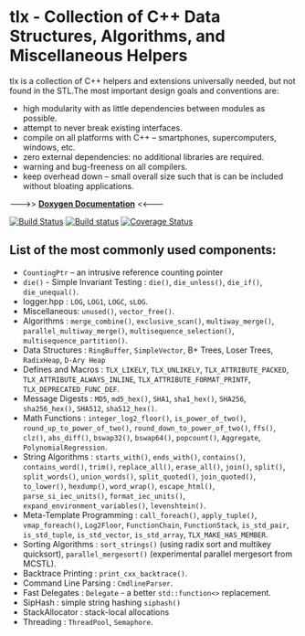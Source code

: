 # tlx - Collection of C++ Data Structures, Algorithms, and Miscellaneous Helpers

tlx is a collection of C++ helpers and extensions universally needed, but not found in the STL.The most important design goals and conventions are:

- high modularity with as little dependencies between modules as possible.
- attempt to never break existing interfaces.
- compile on all platforms with C++ – smartphones, supercomputers, windows, etc.
- zero external dependencies: no additional libraries are required.
- warning and bug-freeness on all compilers.
- keep overhead down – small overall size such that is can be included without bloating applications.

--->> **[Doxygen Documentation](https://tlx.github.io/)** <<---

[![Build Status](https://travis-ci.org/tlx/tlx.svg?branch=master)](https://travis-ci.org/tlx/tlx)
[![Build status](https://ci.appveyor.com/api/projects/status/xxwj7usfjfs3h9id/branch/master?svg=true)](https://ci.appveyor.com/project/bingmann/tlx/branch/master)
[![Coverage Status](https://coveralls.io/repos/github/tlx/tlx/badge.svg)](https://coveralls.io/github/tlx/tlx)

## List of the most commonly used components:

- `CountingPtr` – an intrusive reference counting pointer
- `die()` - Simple Invariant Testing : `die()`, `die_unless()`, `die_if()`, `die_unequal()`.
- logger.hpp : `LOG`, `LOG1`, `LOGC`, `sLOG`.
- Miscellaneous: `unused()`, `vector_free()`.
- Algorithms : `merge_combine()`, `exclusive_scan()`, `multiway_merge()`, `parallel_multiway_merge()`, `multisequence_selection()`, `multisequence_partition()`.
- Data Structures : `RingBuffer`, `SimpleVector`, B+ Trees, Loser Trees, `RadixHeap`, `D-Ary Heap`
- Defines and Macros : `TLX_LIKELY`, `TLX_UNLIKELY`, `TLX_ATTRIBUTE_PACKED`, `TLX_ATTRIBUTE_ALWAYS_INLINE`, `TLX_ATTRIBUTE_FORMAT_PRINTF`, `TLX_DEPRECATED_FUNC_DEF`.
- Message Digests : `MD5`, `md5_hex()`, `SHA1`, `sha1_hex()`, `SHA256`, `sha256_hex()`, `SHA512`, `sha512_hex()`.
- Math Functions : `integer_log2_floor()`, `is_power_of_two()`, `round_up_to_power_of_two()`, `round_down_to_power_of_two()`, `ffs()`, `clz()`, `abs_diff()`, `bswap32()`, `bswap64()`, `popcount()`, `Aggregate`, `PolynomialRegression`.
- String Algorithms : `starts_with()`, `ends_with()`, `contains()`, `contains_word()`, `trim()`, `replace_all()`, `erase_all()`, `join()`, `split()`, `split_words()`, `union_words()`, `split_quoted()`, `join_quoted()`, `to_lower()`, `hexdump()`, `word_wrap()`, `escape_html()`, `parse_si_iec_units()`, `format_iec_units()`, `expand_environment_variables()`, `levenshtein()`.
- Meta-Template Programming : `call_foreach()`, `apply_tuple()`, `vmap_foreach()`, `Log2Floor`, `FunctionChain`, `FunctionStack`, `is_std_pair`, `is_std_tuple`, `is_std_vector`, `is_std_array`, `TLX_MAKE_HAS_MEMBER`.
- Sorting Algorithms : `sort_strings()` (using radix sort and multikey quicksort), `parallel_mergesort()` (experimental parallel mergesort from MCSTL).
- Backtrace Printing : `print_cxx_backtrace()`.
- Command Line Parsing : `CmdlineParser`.
- Fast Delegates : `Delegate` - a better `std::function<>` replacement.
- SipHash : simple string hashing `siphash()`
- StackAllocator : stack-local allocations
- Threading : `ThreadPool`, `Semaphore`.
